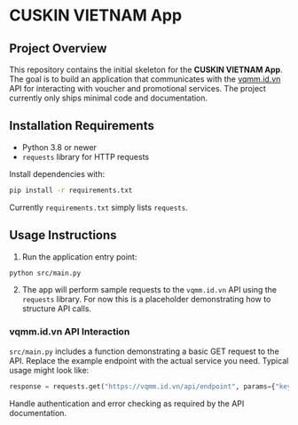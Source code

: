 # CUSKIN VIETNAM App

## Project Overview

This repository contains the initial skeleton for the **CUSKIN VIETNAM App**. The goal is to build an application that communicates with the [vqmm.id.vn](https://vqmm.id.vn) API for interacting with voucher and promotional services. The project currently only ships minimal code and documentation.

## Installation Requirements

- Python 3.8 or newer
- `requests` library for HTTP requests

Install dependencies with:

```bash
pip install -r requirements.txt
```

Currently `requirements.txt` simply lists `requests`.

## Usage Instructions

1. Run the application entry point:

```bash
python src/main.py
```

2. The app will perform sample requests to the `vqmm.id.vn` API using the `requests` library. For now this is a placeholder demonstrating how to structure API calls.

### vqmm.id.vn API Interaction

`src/main.py` includes a function demonstrating a basic GET request to the API. Replace the example endpoint with the actual service you need. Typical usage might look like:

```python
response = requests.get("https://vqmm.id.vn/api/endpoint", params={"key": "value"})
```

Handle authentication and error checking as required by the API documentation.

